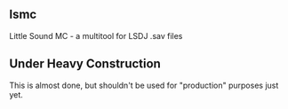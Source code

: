 lsmc
----

Little Sound MC - a multitool for LSDJ .sav files

## Under Heavy Construction

This is almost done, but shouldn't be used for "production" purposes just yet.
